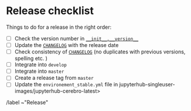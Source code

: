# Release checklist

Things to do for a release in the right order:
- [ ] Check the version number in [`__init__.__version__`](/wattdf/__init__.py)
- [ ] Update the [`CHANGELOG`](/CHANGELOG.md) with the release date
- [ ] Check consistency of [`CHANGELOG`](/CHANGELOG.md) (no duplicates with
  previous versions, spelling etc. )
- [ ] Integrate into `develop`
- [ ] Integrate into `master`
- [ ] Create a release tag from `master`
- [ ] Update the `environement_stable.yml` file in jupyterhub-singleuser-images/jupyterhub-cerebro-latest>

/label ~"Release"
